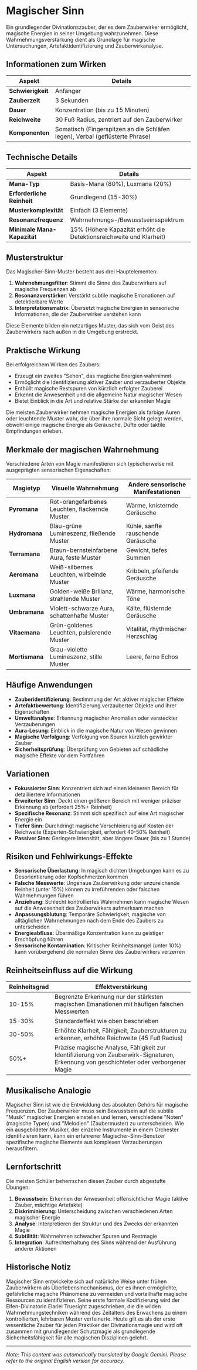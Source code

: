 # **Magischer Sinn**

Ein grundlegender Divinationszauber, der es dem Zauberwirker ermöglicht, magische Energien in seiner Umgebung wahrzunehmen. Diese Wahrnehmungsverstärkung dient als Grundlage für magische Untersuchungen, Artefaktidentifizierung und Zauberwirkanalyse.

## Informationen zum Wirken

| Aspekt | Details |
|--------|---------|
| **Schwierigkeit** | Anfänger |
| **Zauberzeit** | 3 Sekunden |
| **Dauer** | Konzentration (bis zu 15 Minuten) |
| **Reichweite** | 30 Fuß Radius, zentriert auf den Zauberwirker |
| **Komponenten** | Somatisch (Fingerspitzen an die Schläfen legen), Verbal (geflüsterte Phrase) |

## Technische Details

| Aspekt | Details |
|--------|---------|
| **Mana-Typ** | Basis-Mana (80%), Luxmana (20%) |
| **Erforderliche Reinheit** | Grundlegend (15-30%) |
| **Musterkomplexität** | Einfach (3 Elemente) |
| **Resonanzfrequenz** | Wahrnehmungs-/Bewusstseinsspektrum |
| **Minimale Mana-Kapazität** | 15% (Höhere Kapazität erhöht die Detektionsreichweite und Klarheit) |

## Musterstruktur

Das Magischer-Sinn-Muster besteht aus drei Hauptelementen:
1. **Wahrnehmungsfilter**: Stimmt die Sinne des Zauberwirkers auf magische Frequenzen ab
2. **Resonanzverstärker**: Verstärkt subtile magische Emanationen auf detektierbare Werte
3. **Interpretationsmatrix**: Übersetzt magische Energien in sensorische Informationen, die der Zauberwirker verstehen kann

Diese Elemente bilden ein netzartiges Muster, das sich vom Geist des Zauberwirkers nach außen in die Umgebung erstreckt.

## Praktische Wirkung

Bei erfolgreichem Wirken des Zaubers:
- Erzeugt ein zweites "Sehen", das magische Energien wahrnimmt
- Ermöglicht die Identifizierung aktiver Zauber und verzauberter Objekte
- Enthüllt magische Restspuren von kürzlich erfolgter Zauberei
- Erkennt die Anwesenheit und die allgemeine Natur magischer Wesen
- Bietet Einblick in die Art und relative Stärke der erkannten Magie

Die meisten Zauberwirker nehmen magische Energien als farbige Auren oder leuchtende Muster wahr, die über ihre normale Sicht gelegt werden, obwohl einige magische Energie als Geräusche, Düfte oder taktile Empfindungen erleben.

## Merkmale der magischen Wahrnehmung

Verschiedene Arten von Magie manifestieren sich typischerweise mit ausgeprägten sensorischen Eigenschaften:

| Magietyp | Visuelle Wahrnehmung | Andere sensorische Manifestationen |
|------------|-------------------|------------------------------|
| **Pyromana** | Rot-orangefarbenes Leuchten, flackernde Muster | Wärme, knisternde Geräusche |
| **Hydromana** | Blau-grüne Lumineszenz, fließende Muster | Kühle, sanfte rauschende Geräusche |
| **Terramana** | Braun-bernsteinfarbene Aura, feste Muster | Gewicht, tiefes Summen |
| **Aeromana** | Weiß-silbernes Leuchten, wirbelnde Muster | Kribbeln, pfeifende Geräusche |
| **Luxmana** | Golden-weiße Brillanz, strahlende Muster | Wärme, harmonische Töne |
| **Umbramana** | Violett-schwarze Aura, schattenhafte Muster | Kälte, flüsternde Geräusche |
| **Vitaemana** | Grün-goldenes Leuchten, pulsierende Muster | Vitalität, rhythmischer Herzschlag |
| **Mortismana** | Grau-violette Lumineszenz, stille Muster | Leere, ferne Echos |

## Häufige Anwendungen

- **Zauberidentifizierung**: Bestimmung der Art aktiver magischer Effekte
- **Artefaktbewertung**: Identifizierung verzauberter Objekte und ihrer Eigenschaften
- **Umweltanalyse**: Erkennung magischer Anomalien oder versteckter Verzauberungen
- **Aura-Lesung**: Einblick in die magische Natur von Wesen gewinnen
- **Magische Verfolgung**: Verfolgung von Spuren kürzlich gewirkter Zauber
- **Sicherheitsprüfung**: Überprüfung von Gebieten auf schädliche magische Effekte vor dem Fortfahren

## Variationen

- **Fokussierter Sinn**: Konzentriert sich auf einen kleineren Bereich für detailliertere Informationen
- **Erweiterter Sinn**: Deckt einen größeren Bereich mit weniger präziser Erkennung ab (erfordert 25%+ Reinheit)
- **Spezifische Resonanz**: Stimmt sich spezifisch auf eine Art magischer Energie ein
- **Tiefer Sinn**: Durchdringt magische Verschleierung auf Kosten der Reichweite (Experten-Schwierigkeit, erfordert 40-50% Reinheit)
- **Passiver Sinn**: Geringere Intensität, aber längere Dauer (bis zu 1 Stunde)

## Risiken und Fehlwirkungs-Effekte

- **Sensorische Überlastung**: In magisch dichten Umgebungen kann es zu Desorientierung oder Kopfschmerzen kommen
- **Falsche Messwerte**: Ungenaue Zauberwirkung oder unzureichende Reinheit (unter 15%) können zu irreführenden oder falschen Wahrnehmungen führen
- **Anziehung**: Schlecht kontrolliertes Wahrnehmen kann magische Wesen auf die Anwesenheit des Zauberwirkers aufmerksam machen
- **Anpassungsblutung**: Temporäre Schwierigkeit, magische von alltäglichen Wahrnehmungen nach dem Ende des Zaubers zu unterscheiden
- **Energieabfluss**: Übermäßige Konzentration kann zu geistiger Erschöpfung führen
- **Sensorische Kontamination**: Kritischer Reinheitsmangel (unter 10%) kann vorübergehend die normalen Sinne des Zauberwirkers verzerren

## Reinheitseinfluss auf die Wirkung

| Reinheitsgrad | Effektverstärkung |
|--------------|---------------------|
| 10-15% | Begrenzte Erkennung nur der stärksten magischen Emanationen mit häufigen falschen Messwerten |
| 15-30% | Standardeffekt wie oben beschrieben |
| 30-50% | Erhöhte Klarheit, Fähigkeit, Zauberstrukturen zu erkennen, erhöhte Reichweite (45 Fuß Radius) |
| 50%+ | Präzise magische Analyse, Fähigkeit zur Identifizierung von Zauberwirk-Signaturen, Erkennung von geschichteter oder verborgener Magie |

## Musikalische Analogie

Magischer Sinn ist wie die Entwicklung des absoluten Gehörs für magische Frequenzen. Der Zauberwirker muss sein Bewusstsein auf die subtile "Musik" magischer Energien einstellen und lernen, verschiedene "Noten" (magische Typen) und "Melodien" (Zaubermuster) zu unterscheiden. Wie ein ausgebildeter Musiker, der einzelne Instrumente in einem Orchester identifizieren kann, kann ein erfahrener Magischer-Sinn-Benutzer spezifische magische Elemente aus komplexen Verzauberungen herausfiltern.

## Lernfortschritt

Die meisten Schüler beherrschen diesen Zauber durch abgestufte Übungen:
1. **Bewusstsein**: Erkennen der Anwesenheit offensichtlicher Magie (aktive Zauber, mächtige Artefakte)
2. **Diskriminierung**: Unterscheidung zwischen verschiedenen Arten magischer Energie
3. **Analyse**: Interpretieren der Struktur und des Zwecks der erkannten Magie
4. **Subtilität**: Wahrnehmen schwacher Spuren und Restmagie
5. **Integration**: Aufrechterhaltung des Sinns während der Ausführung anderer Aktionen

## Historische Notiz

Magischer Sinn entwickelte sich auf natürliche Weise unter frühen Zauberwirkern als Überlebensmechanismus, der es ihnen ermöglichte, gefährliche magische Phänomene zu vermeiden und vorteilhafte magische Ressourcen zu identifizieren. Seine erste formale Kodifizierung wird der Elfen-Divinatorin Elariel Truesight zugeschrieben, die die wilden Wahrnehmungstechniken während des Zeitalters des Erwachens zu einem kontrollierten, lehrbaren Muster verfeinerte. Heute gilt es als der erste wesentliche Zauber für jeden Praktiker der Divinationsmagie und wird oft zusammen mit grundlegender Schutzmagie als grundlegende Sicherheitsfähigkeit für alle magischen Disziplinen gelehrt.


---
_Note: This content was automatically translated by Google Gemini. Please refer to the original English version for accuracy._